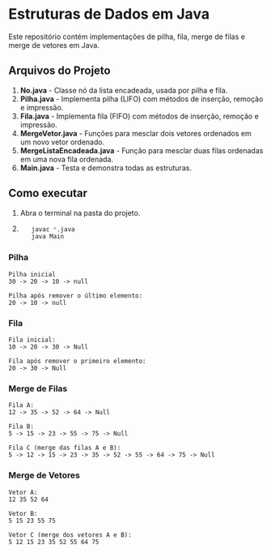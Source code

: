 # Estruturas de Dados em Java

Este repositório contém implementações de pilha, fila, merge de filas e merge de vetores em Java.

## Arquivos do Projeto

1. **No.java** - Classe nó da lista encadeada, usada por pilha e fila.
2. **Pilha.java** - Implementa pilha (LIFO) com métodos de inserção, remoção e impressão.
3. **Fila.java** - Implementa fila (FIFO) com métodos de inserção, remoção e impressão.
4. **MergeVetor.java** - Funções para mesclar dois vetores ordenados em um novo vetor ordenado.
5. **MergeListaEncadeada.java** - Função para mesclar duas filas ordenadas em uma nova fila ordenada.
6. **Main.java** - Testa e demonstra todas as estruturas.

## Como executar

1. Abra o terminal na pasta do projeto.  
2. ```bash
      javac *.java
      java Main

### Pilha
```text
Pilha inicial
30 -> 20 -> 10 -> null

Pilha após remover o último elemento:
20 -> 10 -> null
```

### Fila
```text
Fila inicial:
10 -> 20 -> 30 -> Null

Fila após remover o primeiro elemento:
20 -> 30 -> Null
```

### Merge de Filas
```text
Fila A:
12 -> 35 -> 52 -> 64 -> Null

Fila B:
5 -> 15 -> 23 -> 55 -> 75 -> Null

Fila C (merge das filas A e B):
5 -> 12 -> 15 -> 23 -> 35 -> 52 -> 55 -> 64 -> 75 -> Null
```

### Merge de Vetores
```text
Vetor A:
12 35 52 64

Vetor B:
5 15 23 55 75

Vetor C (merge dos vetores A e B):
5 12 15 23 35 52 55 64 75
```
